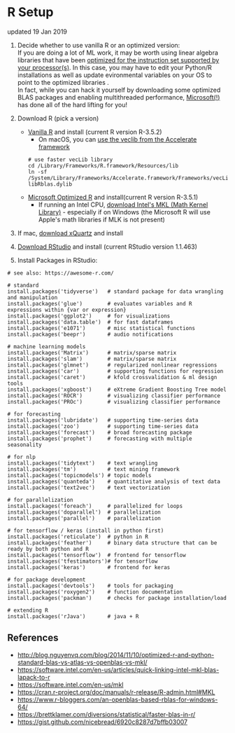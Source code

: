 # R Setup
updated 19 Jan 2019

1. Decide whether to use vanilla R or an optimized version:  
If you are doing a lot of ML work, it may be worth using linear algebra libraries that have been [optimized for the instruction set supported by your processor(s)](optimized.md).  In this case, you may have to edit your Python/R installations as well as update evironmental variables on your OS to point to the optimized libraries .  
In fact, while you can hack it yourself by downloading some optimized BLAS packages and enabling multithreaded performance, [Microsoft(!)](https://mran.microsoft.com/documents/rro/multithread) has done all of the hard lifting for you!  

2. Download R (pick a version)  
   * [Vanilla R](https://cran.rstudio.com/banner.shtml) and install (current R version R-3.5.2)
      * On macOS, you can [use the veclib from the Accelerate framework](https://gist.github.com/nicebread/6920c8287d7bffb03007)
      ```
      # use faster vecLib library
      cd /Library/Frameworks/R.framework/Resources/lib
      ln -sf  /System/Library/Frameworks/Accelerate.framework/Frameworks/vecLib.framework/Versions/Current/libBLAS.dylib libRblas.dylib
      ```
   * [Microsoft Optimized R](https://mran.microsoft.com/download) and install(current R version R-3.5.1)  
      * If running an Intel CPU, [download Intel's MKL (Math Kernel Library)](https://software.intel.com/en-us/mkl) - especially if on Windows (the Microsoft R will use Apple's math libraries if MLK is not present)

2. If mac, [download xQuartz](https://www.xquartz.org/) and install
3. [Download RStudio](https://www.rstudio.com/products/rstudio/download/#download) and install (current RStudio version 1.1.463)
4. Install Packages in RStudio:
```
# see also: https://awesome-r.com/

# standard
install.packages('tidyverse')   # standard package for data wrangling and manipulation
install.packages('glue')        # evaluates variables and R expressions within {var or expression}
install.packages('ggplot2')     # for visualizations
install.packages('data.table')  # for fast dataframes
install.packages('e1071')       # misc statistical functions
install.packages('beepr')       # audio notifications

# machine learning models
install.packages('Matrix')      # matrix/sparse matrix
install.packages('slam')        # matrix/sparse matrix
install.packages('glmnet')      # regularized nonlinear regressions
install.packages('car')         # supporting functions for regression
install.packages('caret')       # kfold crossvalidation & ml design tools
install.packages('xgboost')     # eXtreme Gradient Boosting Tree model
install.packages('ROCR')        # visualizing classifier performance
install.packages('PROc')        # visualizing classifier performance

# for forecasting
install.packages('lubridate')   # supporting time-series data
install.packages('zoo')         # supporting time-series data
install.packages('forecast')    # broad forecasting package
install.packages('prophet')     # forecasting with multiple seasonality

# for nlp
install.packages('tidytext')    # text wrangling
install.packages('tm')          # text mining framework
install.packages('topicmodels') # topic models
install.packages('quanteda')    # quantitative analysis of text data
install.packages('text2vec')    # text vectorization

# for parallelization
install.packages('foreach')     # parallelized for loops
install.packages('doparallel')  # parallelization
install.packages('parallel')    # parallelization

# for tensorflow / keras (install in python first)
install.packages('reticulate')  # python in R
install.packages('feather')     # binary data structure that can be ready by both python and R
install.packages('tensorflow')  # frontend for tensorflow
install.packages('tfestimators')# for tensorflow
install.packages('keras')       # frontend for keras

# for package development
install.packages('devtools')    # tools for packaging
install.packages('roxygen2')    # function documentation
install.packages('packman')     # checks for package installation/load

# extending R
install.packages('rJava')       # java + R
```

## References
* http://blog.nguyenvq.com/blog/2014/11/10/optimized-r-and-python-standard-blas-vs-atlas-vs-openblas-vs-mkl/
* https://software.intel.com/en-us/articles/quick-linking-intel-mkl-blas-lapack-to-r
* https://software.intel.com/en-us/mkl
* https://cran.r-project.org/doc/manuals/r-release/R-admin.html#MKL
* https://www.r-bloggers.com/an-openblas-based-rblas-for-windows-64/
* https://brettklamer.com/diversions/statistical/faster-blas-in-r/
* https://gist.github.com/nicebread/6920c8287d7bffb03007
